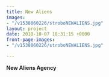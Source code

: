 ```yaml
---
title: New Aliens
images:
- "/v1538060226/stroboNEWALIENS.jpg"
layout: project
date: 2018-10-07 18:31:15 +0000
front-page-images:
- "/v1538060226/stroboNEWALIENS.jpg"

---
```

**New Aliens Agency** 